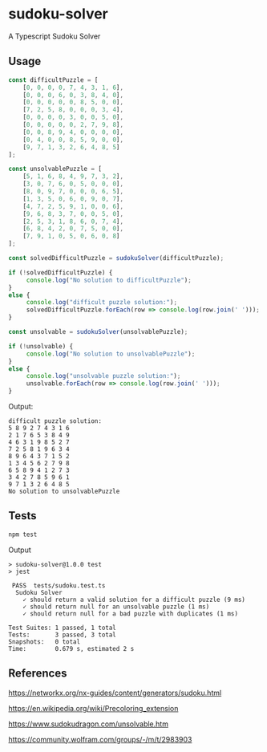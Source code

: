 # sudoku-solver

A Typescript Sudoku Solver

## Usage
```ts
const difficultPuzzle = [
    [0, 0, 0, 0, 7, 4, 3, 1, 6],
    [0, 0, 0, 6, 0, 3, 8, 4, 0],
    [0, 0, 0, 0, 0, 8, 5, 0, 0],
    [7, 2, 5, 8, 0, 0, 0, 3, 4],
    [0, 0, 0, 0, 3, 0, 0, 5, 0],
    [0, 0, 0, 0, 0, 2, 7, 9, 8],
    [0, 0, 8, 9, 4, 0, 0, 0, 0],
    [0, 4, 0, 0, 8, 5, 9, 0, 0],
    [9, 7, 1, 3, 2, 6, 4, 8, 5]
];

const unsolvablePuzzle = [
    [5, 1, 6, 8, 4, 9, 7, 3, 2],
    [3, 0, 7, 6, 0, 5, 0, 0, 0],
    [8, 0, 9, 7, 0, 0, 0, 6, 5],
    [1, 3, 5, 0, 6, 0, 9, 0, 7],
    [4, 7, 2, 5, 9, 1, 0, 0, 6],
    [9, 6, 8, 3, 7, 0, 0, 5, 0],
    [2, 5, 3, 1, 8, 6, 0, 7, 4],
    [6, 8, 4, 2, 0, 7, 5, 0, 0],
    [7, 9, 1, 0, 5, 0, 6, 0, 8]
];

const solvedDifficultPuzzle = sudokuSolver(difficultPuzzle);

if (!solvedDifficultPuzzle) {
     console.log("No solution to difficultPuzzle");
}
else {
     console.log("difficult puzzle solution:");
     solvedDifficultPuzzle.forEach(row => console.log(row.join(' ')));
}

const unsolvable = sudokuSolver(unsolvablePuzzle);

if (!unsolvable) {
     console.log("No solution to unsolvablePuzzle");
}
else {
     console.log("unsolvable puzzle solution:");
     unsolvable.forEach(row => console.log(row.join(' ')));
}
```
Output:
```
difficult puzzle solution:
5 8 9 2 7 4 3 1 6
2 1 7 6 5 3 8 4 9
4 6 3 1 9 8 5 2 7
7 2 5 8 1 9 6 3 4
8 9 6 4 3 7 1 5 2
1 3 4 5 6 2 7 9 8
6 5 8 9 4 1 2 7 3
3 4 2 7 8 5 9 6 1
9 7 1 3 2 6 4 8 5
No solution to unsolvablePuzzle
```
## Tests
```bash
npm test
```
Output
```
> sudoku-solver@1.0.0 test
> jest

 PASS  tests/sudoku.test.ts
  Sudoku Solver
    ✓ should return a valid solution for a difficult puzzle (9 ms)
    ✓ should return null for an unsolvable puzzle (1 ms)
    ✓ should return null for a bad puzzle with duplicates (1 ms)

Test Suites: 1 passed, 1 total
Tests:       3 passed, 3 total
Snapshots:   0 total
Time:        0.679 s, estimated 2 s 
```
## References

https://networkx.org/nx-guides/content/generators/sudoku.html

https://en.wikipedia.org/wiki/Precoloring_extension

https://www.sudokudragon.com/unsolvable.htm

https://community.wolfram.com/groups/-/m/t/2983903
